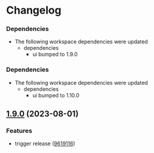 # Changelog

### Dependencies

* The following workspace dependencies were updated
  * dependencies
    * ui bumped to 1.9.0

### Dependencies

* The following workspace dependencies were updated
  * dependencies
    * ui bumped to 1.10.0

## [1.9.0](https://github.com/alojzy231/release-please-playground/compare/docs-v1.8.0...docs-v1.9.0) (2023-08-01)


### Features

* trigger release ([9619116](https://github.com/alojzy231/release-please-playground/commit/96191167d1fba8f69e2b277c9e20a096c1296b7a))
